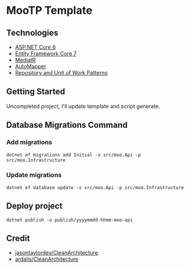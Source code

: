  # MooTP Template

 ## Technologies

* [ASP.NET Core 6](https://docs.microsoft.com/en-us/aspnet/core/introduction-to-aspnet-core)
* [Entity Framework Core 7](https://docs.microsoft.com/en-us/ef/core/)
* [MediatR](https://github.com/jbogard/MediatR)
* [AutoMapper](https://automapper.org/)
* [Repository and Unit of Work Patterns](https://learn.microsoft.com/en-us/aspnet/mvc/overview/older-versions/getting-started-with-ef-5-using-mvc-4/implementing-the-repository-and-unit-of-work-patterns-in-an-asp-net-mvc-application#the-repository-and-unit-of-work-patterns)

## Getting Started

Uncompleted project, I'll update template and script generate.

## Database Migrations Command

### Add migrations
```
dotnet ef migrations add Initial -s src/moo.Api -p src/moo.Infrastructure
```

### Update migrations
```
dotnet ef database update -s src/moo.Api -p src/moo.Infrastructure
```


## Deploy project
```
dotnet publish -o publish/yyyymmdd-hhmm-moo-api
```

## Credit
* [jasontaylordev/CleanArchitecture](https://github.com/jasontaylordev/CleanArchitecture).
* [ardalis/CleanArchitecture](https://github.com/ardalis/CleanArchitecture)